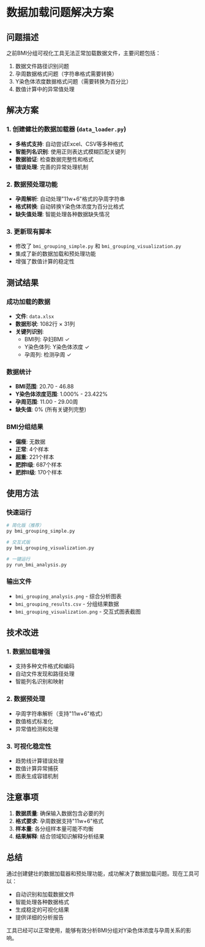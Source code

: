 # 数据加载问题解决方案

## 问题描述
之前BMI分组可视化工具无法正常加载数据文件，主要问题包括：
1. 数据文件路径识别问题
2. 孕周数据格式问题（字符串格式需要转换）
3. Y染色体浓度数据格式问题（需要转换为百分比）
4. 数值计算中的异常值处理

## 解决方案

### 1. 创建健壮的数据加载器 (`data_loader.py`)
- **多格式支持**: 自动尝试Excel、CSV等多种格式
- **智能列名识别**: 使用正则表达式模糊匹配关键列
- **数据验证**: 检查数据完整性和格式
- **错误处理**: 完善的异常处理机制

### 2. 数据预处理功能
- **孕周解析**: 自动处理"11w+6"格式的孕周字符串
- **格式转换**: 自动转换Y染色体浓度为百分比格式
- **缺失值处理**: 智能处理各种数据缺失情况

### 3. 更新现有脚本
- 修改了 `bmi_grouping_simple.py` 和 `bmi_grouping_visualization.py`
- 集成了新的数据加载和预处理功能
- 增强了数值计算的稳定性

## 测试结果

### 成功加载的数据
- **文件**: `data.xlsx`
- **数据形状**: 1082行 × 31列
- **关键列识别**:
  - BMI列: 孕妇BMI ✓
  - Y染色体列: Y染色体浓度 ✓
  - 孕周列: 检测孕周 ✓

### 数据统计
- **BMI范围**: 20.70 - 46.88
- **Y染色体浓度范围**: 1.000% - 23.422%
- **孕周范围**: 11.00 - 29.00周
- **缺失值**: 0% (所有关键列完整)

### BMI分组结果
- **偏瘦**: 无数据
- **正常**: 4个样本
- **超重**: 221个样本
- **肥胖I级**: 687个样本
- **肥胖II级**: 170个样本

## 使用方法

### 快速运行
```bash
# 简化版（推荐）
py bmi_grouping_simple.py

# 交互式版
py bmi_grouping_visualization.py

# 一键运行
py run_bmi_analysis.py
```

### 输出文件
- `bmi_grouping_analysis.png` - 综合分析图表
- `bmi_grouping_results.csv` - 分组结果数据
- `bmi_grouping_visualization.png` - 交互式图表截图

## 技术改进

### 1. 数据加载增强
- 支持多种文件格式和编码
- 自动文件发现和路径处理
- 智能列名识别和映射

### 2. 数据预处理
- 孕周字符串解析（支持"11w+6"格式）
- 数值格式标准化
- 异常值检测和处理

### 3. 可视化稳定性
- 趋势线计算错误处理
- 数值计算异常捕获
- 图表生成容错机制

## 注意事项

1. **数据质量**: 确保输入数据包含必要的列
2. **格式要求**: 孕周数据支持"11w+6"格式
3. **样本量**: 各分组样本量可能不均衡
4. **结果解释**: 结合领域知识解释分析结果

## 总结

通过创建健壮的数据加载器和预处理功能，成功解决了数据加载问题。现在工具可以：
- 自动识别和加载数据文件
- 智能处理各种数据格式
- 生成稳定的可视化结果
- 提供详细的分析报告

工具已经可以正常使用，能够有效分析BMI分组对Y染色体浓度与孕周关系的影响。
